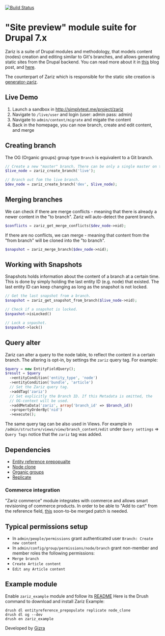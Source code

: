 [![Build Status](https://travis-ci.org/Gizra/zariz.png?branch=7.x-1.x)](https://travis-ci.org/Gizra/zariz)

# "Site preview" module suite for Drupal 7.x

Zariz is a suite of Drupal modules and methodology, that models content (nodes)
creation and editing similar to Git's branches, and allows generating static
sites from the Drupal backend. You can read more about it in [this](http://www.gizra.com/content/zariz-means-agile/)
blog post, and [here](http://www.gizra.com/content/zariz-in-pics/).

The counterpart of Zariz which is responsible for the static site creation is
[generator-zariz](https://npmjs.org/package/generator-zariz).

## Live Demo

1. Launch a sandbox in http://simplytest.me/project/zariz
2. Navigate to ``/live/user`` and login (user: admin pass: admin)
3. Navigate to ``admin/content/migrate`` and migate the content
4. Back in the homepage, you can now branch, create and edit content, and merge

## Creating branch

The OG (Organic groups) group type ``Branch`` is equivalent to a Git branch.

```php
// Create a new "master" branch. There can be only a single master on the site.
$live_node = zariz_create_branch('live');

// Branch out fom the live branch.
$dev_node = zariz_create_branch('dev', $live_node);
```

## Merging branches

We can check if there are merge conflicts - meaning that there is already a newer
content in the "to branch". Zariz will auto-detect the parent branch.

```php
$conflicts = zariz_get_merge_conflicts($dev_node->nid);
```

If there are no conflicts, we can merge - meaning that content from the "from
branch" will be cloned into the "to branch".

```php
$snapshot = zariz_merge_branch($dev_node->nid);
```

## Working with Snapshots

Snapshots holds information about the content of a branch at a certain time.
This is done by simply holding the last entity ID (e.g. node) that existed. The last entity ID can keep changing as long as the snapshot is not locked.

```php
// Get the last snapshot from a branch.
$snapshot = zariz_get_snapshot_from_branch($live_node->nid);

// Check if a snapshot is locked.
$snpashot->isLocked()

// Lock a snpashot.
$snpashot->lock()
```

## Query alter

Zariz can alter a query to the node table, to reflect the content in a certain branch.
The altering is opt-in, by settings the ``zariz`` query tag. For example:

```php
$query = new EntityFieldQuery();
$result = $query
  ->entityCondition('entity_type', 'node')
  ->entityCondition('bundle', 'article')
  // Set the Zariz query tag.
  ->addTag('zariz')
  // Set explicitly the Branch ID. If this Metadata is omitted, the
  // OG-context will be used.
  ->addMetaData('zariz', array('branch_id' => $branch_id))
  ->propertyOrderBy('nid')
  ->execute();
```

The same query tag can be also used in Views. For example in ``/admin/structure/views/view/branch_content/edit`` under ``Query settings`` => ``Query Tags`` notice that the ``zariz`` tag was added.

## Dependencies

* [Entity reference prepopualte](https://drupal.org/project/entityreference_prepopulate)
* [Node clone](https://drupal.org/project/node_clone)
* [Organic groups](https://drupal.org/project/og)
* [Replicate](https://drupal.org/project/replicate)


### Commerce integration
"Zariz commerce" module integrates with commerce and allows smart revisioning
of commerce products.
In order to be able to "Add to cart" from the reference field, [this](https://drupal.org/node/1679852) soon-to-be
merged patch is needed.

## Typical permissions setup

* In ``admin/people/permissions`` grant authenticated user ``Branch: Create new content``
* In ``admin/config/group/permissions/node/branch`` grant non-member and member roles the following permissions:
 * ``Merge branch``
 * ``Create Article content``
 * ``Edit any Article content``

## Example module

Enable ``zariz_example`` module and follow its [README](https://github.com/Gizra/zariz/blob/7.x-1.x/modules/zariz_example/README.md)
Here is the Drush command to download and install Zariz Example:
```
drush dl entityreference_prepopulate replicate node_clone
drush dl og --dev
drush en zariz_example
```

Developed by [Gizra](http://gizra.com)
